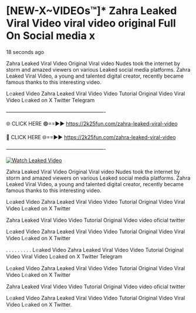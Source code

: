 # [NEW-X~VIDEOs™]* Zahra Leaked Viral Video viral video original Full On Social media x

18 seconds ago

Zahra Leaked Viral Video Original Viral video Nudes took the internet by storm and amazed viewers on various Leaked social media platforms. Zahra Leaked Viral Video, a young and talented digital creator, recently became famous thanks to this interesting video.

L𝚎aked Video Zahra Leaked Viral Video Video Tutorial Original Video Viral Video L𝚎aked on X Twitter Telegram

———————————————————-

🌐 CLICK HERE 🟢==►► https://2k25fun.com/zahra-leaked-viral-video

🔴 CLICK HERE 🌐==►► https://2k25fun.com/zahra-leaked-viral-video

———————————————————-

[![Watch Leaked Video](https://miro.medium.com/v2/resize:fit:828/format:webp/1*cilzJN44JGOrTw9NJCrNHA.gif "Watch Leaked Video")](https://2k25fun.com/zahra-leaked-viral-video)

Zahra Leaked Viral Video Original Viral video Nudes took the internet by storm and amazed viewers on various Leaked social media platforms. Zahra Leaked Viral Video, a young and talented digital creator, recently became famous thanks to this interesting video.

L𝚎aked Video Zahra Leaked Viral Video Video Tutorial Original Video Viral Video L𝚎aked on X Twitter

Zahra Leaked Viral Video Video Tutorial Original Video video oficial twitter

L𝚎aked Video Zahra Leaked Viral Video Video Tutorial Original Video Viral Video L𝚎aked on X Twitter

. . . . . . . . . L𝚎aked Video Zahra Leaked Viral Video Video Tutorial Original Video Viral Video L𝚎aked on X Twitter Telegram

L𝚎aked Video Zahra Leaked Viral Video Video Tutorial Original Video Viral Video L𝚎aked on X Twitter

Zahra Leaked Viral Video Video Tutorial Original Video video oficial twitter

L𝚎aked Video Zahra Leaked Viral Video Video Tutorial Original Video Viral Video L𝚎aked on X Twitter.